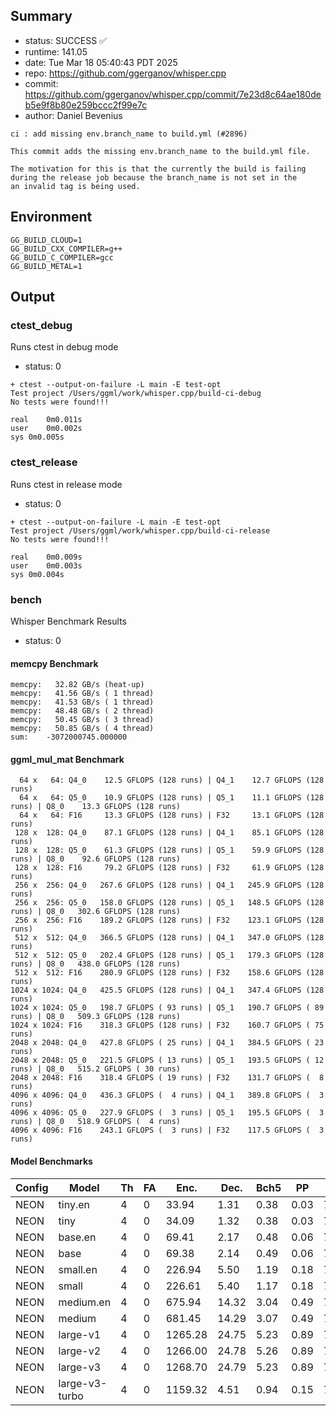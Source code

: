 ## Summary

- status:  SUCCESS ✅
- runtime: 141.05
- date:    Tue Mar 18 05:40:43 PDT 2025
- repo:    https://github.com/ggerganov/whisper.cpp
- commit:  https://github.com/ggerganov/whisper.cpp/commit/7e23d8c64ae180deb5e9f8b80e259bccc2f99e7c
- author:  Daniel Bevenius
```
ci : add missing env.branch_name to build.yml (#2896)

This commit adds the missing env.branch_name to the build.yml file.

The motivation for this is that the currently the build is failing
during the release job because the branch_name is not set in the
an invalid tag is being used.
```

## Environment

```
GG_BUILD_CLOUD=1
GG_BUILD_CXX_COMPILER=g++
GG_BUILD_C_COMPILER=gcc
GG_BUILD_METAL=1
```

## Output

### ctest_debug

Runs ctest in debug mode
- status: 0
```
+ ctest --output-on-failure -L main -E test-opt
Test project /Users/ggml/work/whisper.cpp/build-ci-debug
No tests were found!!!

real	0m0.011s
user	0m0.002s
sys	0m0.005s
```
### ctest_release

Runs ctest in release mode
- status: 0
```
+ ctest --output-on-failure -L main -E test-opt
Test project /Users/ggml/work/whisper.cpp/build-ci-release
No tests were found!!!

real	0m0.009s
user	0m0.003s
sys	0m0.004s
```
### bench

Whisper Benchmark Results
- status: 0
#### memcpy Benchmark

```
memcpy:   32.82 GB/s (heat-up)
memcpy:   41.56 GB/s ( 1 thread)
memcpy:   41.53 GB/s ( 1 thread)
memcpy:   48.48 GB/s ( 2 thread)
memcpy:   50.45 GB/s ( 3 thread)
memcpy:   50.85 GB/s ( 4 thread)
sum:    -3072000745.000000
```

#### ggml_mul_mat Benchmark

```
  64 x   64: Q4_0    12.5 GFLOPS (128 runs) | Q4_1    12.7 GFLOPS (128 runs)
  64 x   64: Q5_0    10.9 GFLOPS (128 runs) | Q5_1    11.1 GFLOPS (128 runs) | Q8_0    13.3 GFLOPS (128 runs)
  64 x   64: F16     13.3 GFLOPS (128 runs) | F32     13.1 GFLOPS (128 runs)
 128 x  128: Q4_0    87.1 GFLOPS (128 runs) | Q4_1    85.1 GFLOPS (128 runs)
 128 x  128: Q5_0    61.3 GFLOPS (128 runs) | Q5_1    59.9 GFLOPS (128 runs) | Q8_0    92.6 GFLOPS (128 runs)
 128 x  128: F16     79.2 GFLOPS (128 runs) | F32     61.9 GFLOPS (128 runs)
 256 x  256: Q4_0   267.6 GFLOPS (128 runs) | Q4_1   245.9 GFLOPS (128 runs)
 256 x  256: Q5_0   158.0 GFLOPS (128 runs) | Q5_1   148.5 GFLOPS (128 runs) | Q8_0   302.6 GFLOPS (128 runs)
 256 x  256: F16    189.2 GFLOPS (128 runs) | F32    123.1 GFLOPS (128 runs)
 512 x  512: Q4_0   366.5 GFLOPS (128 runs) | Q4_1   347.0 GFLOPS (128 runs)
 512 x  512: Q5_0   202.4 GFLOPS (128 runs) | Q5_1   179.3 GFLOPS (128 runs) | Q8_0   438.0 GFLOPS (128 runs)
 512 x  512: F16    280.9 GFLOPS (128 runs) | F32    158.6 GFLOPS (128 runs)
1024 x 1024: Q4_0   425.5 GFLOPS (128 runs) | Q4_1   347.4 GFLOPS (128 runs)
1024 x 1024: Q5_0   198.7 GFLOPS ( 93 runs) | Q5_1   190.7 GFLOPS ( 89 runs) | Q8_0   509.3 GFLOPS (128 runs)
1024 x 1024: F16    318.3 GFLOPS (128 runs) | F32    160.7 GFLOPS ( 75 runs)
2048 x 2048: Q4_0   427.8 GFLOPS ( 25 runs) | Q4_1   384.5 GFLOPS ( 23 runs)
2048 x 2048: Q5_0   221.5 GFLOPS ( 13 runs) | Q5_1   193.5 GFLOPS ( 12 runs) | Q8_0   515.2 GFLOPS ( 30 runs)
2048 x 2048: F16    318.4 GFLOPS ( 19 runs) | F32    131.7 GFLOPS (  8 runs)
4096 x 4096: Q4_0   436.3 GFLOPS (  4 runs) | Q4_1   389.8 GFLOPS (  3 runs)
4096 x 4096: Q5_0   227.9 GFLOPS (  3 runs) | Q5_1   195.5 GFLOPS (  3 runs) | Q8_0   518.9 GFLOPS (  4 runs)
4096 x 4096: F16    243.1 GFLOPS (  3 runs) | F32    117.5 GFLOPS (  3 runs)
```

#### Model Benchmarks

|           Config |         Model |  Th |  FA |    Enc. |    Dec. |    Bch5 |      PP |  Commit |
|              --- |           --- | --- | --- |     --- |     --- |     --- |     --- |     --- |
|             NEON |       tiny.en |   4 |   0 |   33.94 |    1.31 |    0.38 |    0.03 | 7e23d8c |
|             NEON |          tiny |   4 |   0 |   34.09 |    1.32 |    0.38 |    0.03 | 7e23d8c |
|             NEON |       base.en |   4 |   0 |   69.41 |    2.17 |    0.48 |    0.06 | 7e23d8c |
|             NEON |          base |   4 |   0 |   69.38 |    2.14 |    0.49 |    0.06 | 7e23d8c |
|             NEON |      small.en |   4 |   0 |  226.94 |    5.50 |    1.19 |    0.18 | 7e23d8c |
|             NEON |         small |   4 |   0 |  226.61 |    5.40 |    1.17 |    0.18 | 7e23d8c |
|             NEON |     medium.en |   4 |   0 |  675.94 |   14.32 |    3.04 |    0.49 | 7e23d8c |
|             NEON |        medium |   4 |   0 |  681.45 |   14.29 |    3.07 |    0.49 | 7e23d8c |
|             NEON |      large-v1 |   4 |   0 | 1265.28 |   24.75 |    5.23 |    0.89 | 7e23d8c |
|             NEON |      large-v2 |   4 |   0 | 1266.00 |   24.78 |    5.26 |    0.89 | 7e23d8c |
|             NEON |      large-v3 |   4 |   0 | 1268.70 |   24.79 |    5.23 |    0.89 | 7e23d8c |
|             NEON | large-v3-turbo |   4 |   0 | 1159.32 |    4.51 |    0.94 |    0.15 | 7e23d8c |

